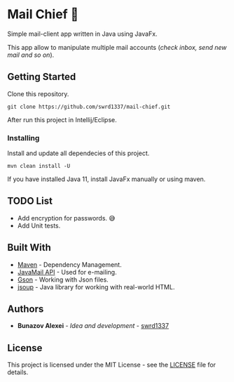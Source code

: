 # Mail Chief :email:

Simple mail-client app written in Java using JavaFx.

This app allow to manipulate multiple mail accounts (*check inbox, send new mail and so on*).

## Getting Started

Clone this repository.

```
git clone https://github.com/swrd1337/mail-chief.git
```

After run this project in Intellij/Eclipse.

### Installing

Install and update all dependecies of this project.

```
mvn clean install -U
```

If you have installed Java 11, install JavaFx manually or using maven.

## TODO List

* Add encryption for passwords. :sweat_smile:
* Add Unit tests.

## Built With

* [Maven](https://maven.apache.org/) - Dependency Management.
* [JavaMail API](https://www.oracle.com/technetwork/java/javamail/index.html) - Used for e-mailing.
* [Gson](https://github.com/google/gson) - Working with Json files.
* [jsoup](https://jsoup.org/) - Java library for working with real-world HTML.

## Authors

* **Bunazov Alexei** - *Idea and development* - [swrd1337](https://github.com/swrd1337)

## License

This project is licensed under the MIT License - see the [LICENSE](LICENSE) file for details.
